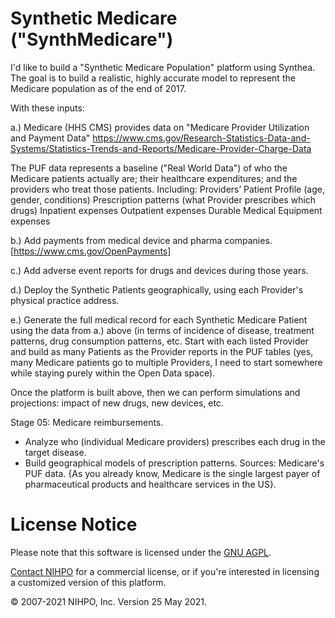 # Synthetic Medicare ("SynthMedicare")

I'd like to build a "Synthetic Medicare Population" platform using Synthea.
The goal is to build a realistic, highly accurate model to represent the Medicare population as of the end of 2017.


With these inputs:

a.) Medicare (HHS CMS) provides data on "Medicare Provider Utilization and Payment Data"
https://www.cms.gov/Research-Statistics-Data-and-Systems/Statistics-Trends-and-Reports/Medicare-Provider-Charge-Data

The PUF data represents a baseline ("Real World Data") of who the Medicare patients actually are; their healthcare expenditures; and the providers who treat those patients. Including:
    Providers’ Patient Profile (age, gender, conditions)
    Prescription patterns (what Provider prescribes which drugs)
    Inpatient expenses
    Outpatient expenses
    Durable Medical Equipment expenses

b.) Add payments from medical device and pharma companies.
[https://www.cms.gov/OpenPayments]

c.) Add adverse event reports for drugs and devices during those years.

d.) Deploy the Synthetic Patients geographically, using each Provider's physical practice address.

e.) Generate the full medical record for each Synthetic Medicare Patient using the data from a.) above (in terms of incidence of disease, treatment patterns, drug consumption patterns, etc.
Start with each listed Provider and build as many Patients as the Provider reports in the PUF tables (yes, many Medicare patients go to multiple Providers, I need to start somewhere while staying purely within the Open Data space).


Once the platform is built above, then we can perform simulations and projections: impact of new drugs, new devices, etc. 





Stage 05: Medicare reimbursements.
* Analyze who (individual Medicare providers) prescribes each drug in
the target disease.
* Build geographical models of prescription patterns.
Sources: Medicare's PUF data.
{As you already know, Medicare is the single largest payer of
pharmaceutical products and healthcare services in the US}.





# License Notice
Please note that this software is licensed under the [GNU AGPL](https://www.gnu.org/licenses/why-affero-gpl.html).

[Contact NIHPO](mailto:Jose.Lacal@NIHPO.com?subject=GitHub%20inquiry.) for a commercial license, or if you're interested in licensing a customized version of this platform.

:copyright: 2007-2021 NIHPO, Inc.     Version 25 May 2021.
